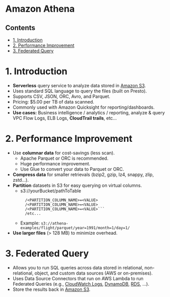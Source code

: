 # Amazon Athena<!-- omit in toc -->

## Contents <!-- omit in toc -->

- [1. Introduction](#1-introduction)
- [2. Performance Improvement](#2-performance-improvement)
- [3. Federated Query](#3-federated-query)

# 1. Introduction

- **Serverless** query service to analyze data stored in [Amazon S3](/Storage/Amazon%20S3.md).
- Uses standard SQL language to query the files (built on Presto).
- Supports CSV, JSON, ORC, Avro, and Parquet.
- Pricing: $5.00 per TB of data scanned.
- Commonly used with Amazon Quicksight for reporting/dashboards.
- **Use cases:** Business intelligence / analytics / reporting, analyze & query VPC Flow Logs, ELB Logs, **CloudTrail trails**, etc...

# 2. Performance Improvement

- Use **columnar data** for cost-savings (less scan).
  - Apache Parquet or ORC is recommended.
  - Huge performance improvement.
  - Use Glue to convert your data to Parquet or ORC.
- **Compress data** for smaller retrievals (bzip2, gzip, lz4, snappy, zlip, zstd...).
- **Partition** datasets in S3 for easy querying on virtual columns.
  - s3://yourBucket/pathToTable
    ````
      /<PARTITION_COLUMN_NAME>=<VALUE>
      /<PARTITION_COLUMN_NAME>=<VALUE>
      /<PARTITION_COLUMN_NAME>=<VALUE>```
      /etc...
    ````
  - Example: `s3://athena-examples/flight/parquet/year=1991/month=1/day=1/`
- **Use larger files** (> 128 MB) to minimize overhead.

# 3. Federated Query

- Allows you to run SQL queries across data stored in relational, non-relational, object, and custom data sources (AWS or on-premises).
- Uses Data Source Connectors that run on AWS Lambda to run Federated Queries (e.g., [CloudWatch Logs](/Management%20&%20Governance/Amazon%20CloudWatch.md), [DynamoDB](/Database/Amazon%20DynamoDB.md), [RDS](/Database/Amazon%20RDS.md), ...).
- Store the results back in [Amazon S3](/Storage/Amazon%20S3.md).

